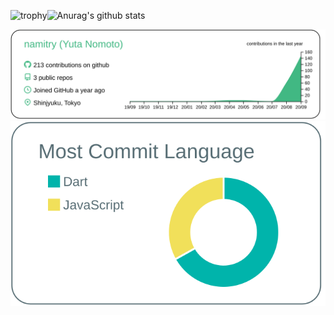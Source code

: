 ![trophy](https://github-profile-trophy.vercel.app/?username=namitry&rank=S,AAA,AA,A)![Anurag's github stats](https://github-readme-stats.vercel.app/api?username=namitry&count_private=true)

![](https://raw.githubusercontent.com/namitry/namitry/master/profile-summary-card-output/vue/0-profile-details.svg)
![](https://raw.githubusercontent.com/namitry/namitry/master/profile-summary-card-output/default/2-most-commit-language.svg)

<!--
**namitry/namitry** is a ✨ _special_ ✨ repository because its `README.md` (this file) appears on your GitHub profile.

Here are some ideas to get you started:

- 🔭 I’m currently working on ...
- 🌱 I’m currently learning ...
- 👯 I’m looking to collaborate on ...
- 🤔 I’m looking for help with ...
- 💬 Ask me about ...
- 📫 How to reach me: ...
- 😄 Pronouns: ...
- ⚡ Fun fact: ...
-->
